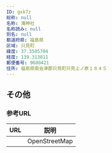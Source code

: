 ```yaml
---
ID: gxk7z
総称: null
名称: 滝神社
名称読み: null
別名: null
都道府県: 福島県
区域: 只見町
緯度: 37.3505704
経度: 139.313811
郵便番号: 9680421
住所: 福島県南会津郡只見町只見上ノ原１８４５
---
```


## その他

### 参考URL

| URL | 説明          |
| --- | ------------- |
|     | OpenStreetMap |
